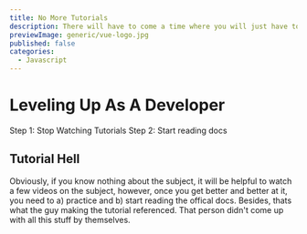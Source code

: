 ```yaml
---
title: No More Tutorials
description: There will have to come a time where you will just have to stop watching tutorials
previewImage: generic/vue-logo.jpg
published: false
categories:
  - Javascript
---
```


# Leveling Up As A Developer

Step 1: Stop Watching Tutorials
Step 2: Start reading docs

## Tutorial Hell

Obviously, if you know nothing about the subject, it will be helpful to watch a few videos on the subject, however, once you get better and better at it, you need to a) practice and b) start reading the offical docs. Besides, thats what the guy making the tutorial referenced. That person didn't come up with all this stuff by themselves.
